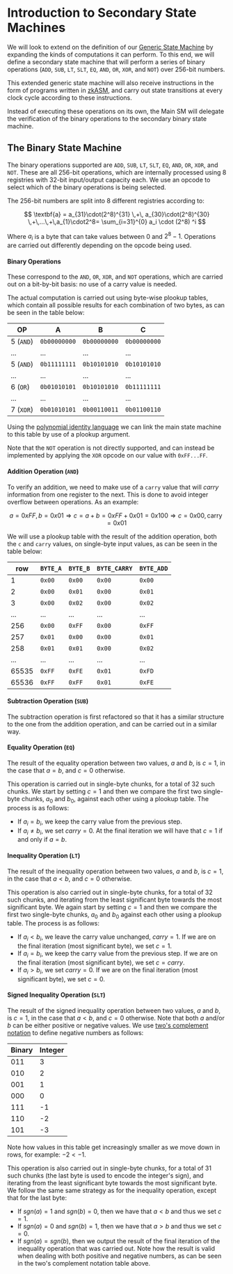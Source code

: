 # Introduction to Secondary State Machines

We will look to extend on the definition of our [Generic State Machine](../generic/) by expanding the kinds of computations it can perform. To this end, we will define a secondary state machine that will perform a series of binary operations (`ADD`, `SUB`, `LT`, `SLT`, `EQ`, `AND`, `OR`, `XOR`, and `NOT`) over 256-bit numbers. 

This extended generic state machine will also receive instructions in the form of programs written in [zkASM](https://github.com/0xPolygonHermez/zkasmcom), and carry out state transitions at every clock cycle according to these instructions.

Instead of executing these operations on its own, the Main SM will delegate the verification of the binary operations to the secondary binary state machine.

## The Binary State Machine

The binary operations supported are `ADD`, `SUB`, `LT`, `SLT`, `EQ`, `AND`, `OR`, `XOR`, and `NOT`. These are all 256-bit operations, which are internally processed using 8 registries with 32-bit input/output capacity each. We use an opcode to select which of the binary operations is being selected.

The 256-bit numbers are split into 8 different registries according to:

$$
\textbf{a} = a_{31}\cdot(2^8)^{31} \,+\, a_{30}\cdot(2^8)^{30} \,+\,...\,+\,a_{1}\cdot2^8= \sum_{i=31}^{0} a_i \cdot (2^8) ^i
$$

Where $a_i$ is a byte that can take values between $0$ and $2^8 - 1$. Operations are carried out differently depending on the opcode being used.

#### Binary Operations

These correspond to the `AND`, `OR`, `XOR`, and `NOT` operations, which are carried out on a bit-by-bit basis: no use of a carry value is needed.

The actual computation is carried out using byte-wise plookup tables, which contain all possible results for each combination of two bytes, as can be seen in the table below:

|     OP    |       A      |       B      |       C      |
|-----------|--------------|--------------|--------------|
| 5 (`AND`) | `0b00000000` | `0b00000000` | `0b00000000` |
|    ...    |      ...     |      ...     |      ...     |
| 5 (`AND`) | `0b11111111` | `0b10101010` | `0b10101010` |
|    ...    |      ...     |      ...     |      ...     |
|  6 (`OR`) | `0b01010101` | `0b10101010` | `0b11111111` |
|    ...    |      ...     |      ...     |      ...     |
| 7 (`XOR`) | `0b01010101` | `0b00110011` | `0b01100110` |

Using the [polynomial identity language](https://github.com/0xPolygonHermez/pilcom) we can link the main state machine to this table by use of a plookup argument.

Note that the `NOT` operation is not directly supported, and can instead be implemented by applying the `XOR` opcode on our value with `0xFF...FF`.

#### Addition Operation (`AND`)

To verify an addition, we need to make use of a `carry` value that will _carry_ information from one register to the next. This is done to avoid integer overflow between operations. As an example:

$$
    a = 0xFF, b = 0x01 \Rightarrow  c = a + b = 0xFF + 0x01 = 0x100 \Rightarrow c = 0x00, \textrm{carry} = 0x01
$$

We will use a plookup table with the result of the addition operation, both the `c` and `carry` values, on single-byte input values, as can be seen in the table below:

|  row  | `BYTE_A` | `BYTE_B` | `BYTE_CARRY` | `BYTE_ADD` |
|-------|----------|----------|--------------|------------|
|   1   |  `0x00`  |  `0x00`  |    `0x00`    |   `0x00`   |
|   2   |  `0x00`  |  `0x01`  |    `0x00`    |   `0x01`   |
|   3   |  `0x00`  |  `0x02`  |    `0x00`    |   `0x02`   |
|  ...  |    ...   |    ...   |      ...     |     ...    |
|  256  |  `0x00`  |  `0xFF`  |    `0x00`    |   `0xFF`   |
|  257  |  `0x01`  |  `0x00`  |    `0x00`    |   `0x01`   |
|  258  |  `0x01`  |  `0x01`  |    `0x00`    |   `0x02`   |
|  ...  |    ...   |    ...   |      ...     |     ...    |
| 65535 |  `0xFF`  |  `0xFE`  |    `0x01`    |   `0xFD`   |
| 65536 |  `0xFF`  |  `0xFF`  |    `0x01`    |   `0xFE`   |



#### Subtraction Operation (`SUB`)

The subtraction operation is first refactored so that it has a similar structure to the one from the addition operation, and can be carried out in a similar way. <!-- This refactoring is as follows: -->

<!-- // TODO: explain refactoring operation being done + example -->

#### Equality Operation (`EQ`)

The result of the equality operation between two values, $a$ and $b$, is $c = 1$, in the case that $a = b$, and $c = 0$ otherwise.

This operation is carried out in single-byte chunks, for a total of 32 such chunks. We start by setting $c = 1$ and then we compare the first two single-byte chunks, $a_0$ and $b_0$, against each other using a plookup table. The process is as follows: 
- If $a_i = b_i$, we keep the carry value from the previous step.
- If $a_i \neq b_i$, we set $carry = 0$. 
At the final iteration we will have that $c = 1$ if and only if $a = b$.

#### Inequality Operation (`LT`)

The result of the inequality operation between two values, $a$ and $b$, is $c = 1$, in the case that $a < b$, and $c = 0$ otherwise.

This operation is also carried out in single-byte chunks, for a total of 32 such chunks, and iterating from the least significant byte towards the most significant byte. We again start by setting $c = 1$ and then we compare the first two single-byte chunks, $a_0$ and $b_0$ against each other using a plookup table. The process is as follows: 
- If $a_i < b_i$, we leave the carry value unchanged, $carry = 1$. If we are on the final iteration (most significant byte), we set $c = 1$.
- If $a_i = b_i$, we keep the carry value from the previous step. If we are on the final iteration (most significant byte), we set $c = carry$.
- If $a_i > b_i$, we set $carry = 0$. If we are on the final iteration (most significant byte), we set $c = 0$. 

#### Signed Inequality Operation (`SLT`)

The result of the signed inequality operation between two values, $a$ and $b$, is $c = 1$, in the case that $a < b$, and $c = 0$ otherwise. Note that both $a$ and/or $b$ can be either positive or negative values. We use [two's complement notation](https://en.wikipedia.org/wiki/Two's_complement) to define negative numbers as follows: 

| Binary | Integer |
|--------|---------|
|   011  |    3    |
|   010  |    2    |
|   001  |    1    |
|   000  |    0    |
|   111  |   -1    |
|   110  |   -2    |
|   101  |   -3    |

Note how values in this table get increasingly smaller as we move down in rows, for example: $-2 < -1$.

This operation is also carried out in single-byte chunks, for a total of 31 such chunks (the last byte is used to encode the integer's sign), and iterating from the least significant byte towards the most significant byte. We follow the same same strategy as for the inequality operation, except that for the last byte:
- If $sgn(a) = 1$ and $sgn(b) = 0$, then we have that $a < b$ and thus we set $c = 1$.
- If $sgn(a) = 0$ and $sgn(b) = 1$, then we have that $a > b$ and thus we set $c = 0$.
- If $sgn(a) = sgn(b)$, then we output the result of the final iteration of the inequality operation that was carried out. Note how the result is valid when dealing with both positive and negative numbers, as can be seen in the two's complement notation table above.
